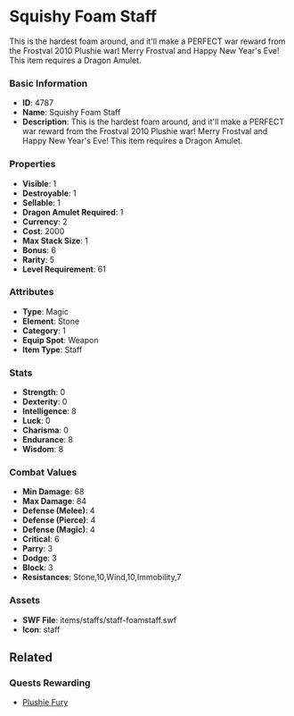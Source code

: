 # Squishy Foam Staff

This is the hardest foam around, and it'll make a PERFECT war reward from the Frostval 2010 Plushie war!  Merry Frostval and Happy New Year's Eve! This item requires a Dragon Amulet.

### Basic Information

- **ID**: 4787
- **Name**: Squishy Foam Staff
- **Description**: This is the hardest foam around, and it&#039;ll make a PERFECT war reward from the Frostval 2010 Plushie war!  Merry Frostval and Happy New Year&#039;s Eve! This item requires a Dragon Amulet.

### Properties

- **Visible**: 1
- **Destroyable**: 1
- **Sellable**: 1
- **Dragon Amulet Required**: 1
- **Currency**: 2
- **Cost**: 2000
- **Max Stack Size**: 1
- **Bonus**: 6
- **Rarity**: 5
- **Level Requirement**: 61

### Attributes

- **Type**: Magic
- **Element**: Stone
- **Category**: 1
- **Equip Spot**: Weapon
- **Item Type**: Staff

### Stats

- **Strength**: 0
- **Dexterity**: 0
- **Intelligence**: 8
- **Luck**: 0
- **Charisma**: 0
- **Endurance**: 8
- **Wisdom**: 8

### Combat Values

- **Min Damage**: 68
- **Max Damage**: 84
- **Defense (Melee)**: 4
- **Defense (Pierce)**: 4
- **Defense (Magic)**: 4
- **Critical**: 6
- **Parry**: 3
- **Dodge**: 3
- **Block**: 3
- **Resistances**: Stone,10,Wind,10,Immobility,7

### Assets

- **SWF File**: items/staffs/staff-foamstaff.swf
- **Icon**: staff

## Related

### Quests Rewarding

- [Plushie Fury](../quests/713-plushie-fury.md)

